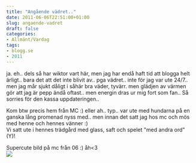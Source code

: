 ```yaml
---
title: "Angående vädret.."
date: 2011-06-06T22:51:00+01:00
slug: angaende-vadret
draft: false
categories:
- Allmänt/Vardag
tags:
- blogg.se
- 2011
---
```

ja. eh.. dels så har wiktor vart här, men jag har endå haft tid att blogga helt ärligt.. bara det att det inte blivit av.. pga vädret.. inte för jag var ute 24/7.. men jag mår sjukt dåligt i såhär bra väder, tyvärr. men glädjen av värmen gör att jag är pepp ändå oftast.. men energin dras ur mig fort som fan.. Så sorries för den kassa uppdateringen..  
  
Kom btw precis hem från MC :) eller ah.. typ.. var ute med hundarna på en ganska lång promenad nyss med.. men innan det satt jag hos mc och mös med henne och hennes vänner :)  
Vi satt ute i hennes trädgård med glass, saft och spelet "med andra ord" (Y)!  
  
Supercute bild på mc från 06 :) åh<3  
![](/assets/images/blogg.se/mchoshenne7maj2006-jpg_151498905.jpg)